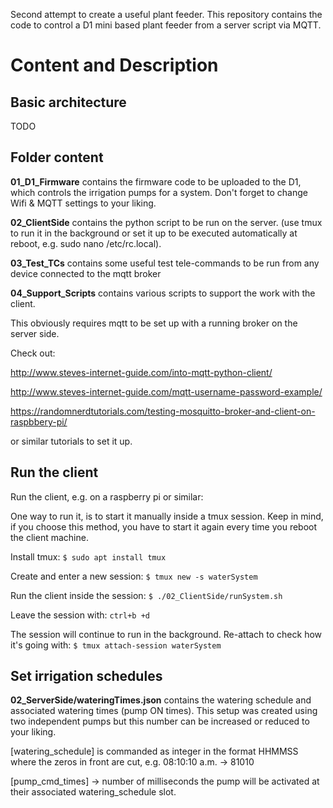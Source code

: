 
Second attempt to create a useful plant feeder. This repository contains the code to control a D1 mini based plant feeder from a server script via MQTT. 

# Content and Description

## Basic architecture

TODO

## Folder content 
**01_D1_Firmware** contains the firmware code to be uploaded to the D1, which controls the irrigation pumps for a system. Don't forget to change Wifi & MQTT settings to your liking. 

**02_ClientSide** contains the python script to be run on the server. (use tmux to run it in the background or set it up to be executed automatically at reboot, e.g. sudo nano /etc/rc.local). 

**03_Test_TCs** contains some useful test tele-commands to be run from any device connected to the mqtt broker

**04_Support_Scripts** contains various scripts to support the work with the client.

This obviously requires mqtt to be set up with a running broker on the server side. 

Check out:

http://www.steves-internet-guide.com/into-mqtt-python-client/

http://www.steves-internet-guide.com/mqtt-username-password-example/

https://randomnerdtutorials.com/testing-mosquitto-broker-and-client-on-raspbbery-pi/

or similar tutorials to set it up. 

## Run the client 

Run the client, e.g. on a raspberry pi or similar: 

One way to run it, is to start it manually inside a tmux session. Keep in mind, if you choose this method, you have to start it again every time you reboot the client machine. 

Install tmux:
``$ sudo apt install tmux``

Create and enter a new session:
``$ tmux new -s waterSystem``

Run the client inside the session: 
``$ ./02_ClientSide/runSystem.sh``

Leave the session with: 
``ctrl+b +d``

The session will continue to run in the background. Re-attach to check how it's going with: 
``$ tmux attach-session waterSystem``

## Set irrigation schedules

**02_ServerSide/wateringTimes.json** contains the watering schedule and associated watering times (pump ON times). This setup was created using two independent pumps but this number can be increased or reduced to your liking. 

[watering_schedule] is commanded as integer in the format HHMMSS where the zeros in front are cut, e.g.  08:10:10 a.m. -> 81010

[pump_cmd_times] -> number of milliseconds the pump will be activated at their associated watering_schedule slot.   
